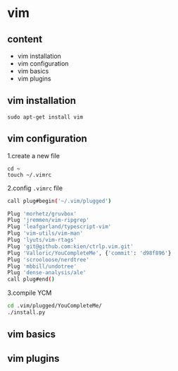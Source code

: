 # vim

## content

* vim installation
* vim configuration
* vim basics
* vim plugins

## vim installation

```linux
sudo apt-get install vim
```

## vim configuration

1.create a new file
```linux
cd ~
touch ~/.vimrc
```

2.config `.vimrc` file

```bash
call plug#begin('~/.vim/plugged')

Plug 'morhetz/gruvbox'
Plug 'jremmen/vim-ripgrep'
Plug 'leafgarland/typescript-vim'
Plug 'vim-utils/vim-man'
Plug 'lyuts/vim-rtags'
Plug 'git@github.com:kien/ctrlp.vim.git'
Plug 'Valloric/YouCompleteMe', {'commit': 'd98f896'}
Plug 'scrooloose/nerdtree'
Plug 'mbbill/undotree'
Plug 'dense-analysis/ale'
call plug#end()
```

3.compile YCM

```bash
cd .vim/plugged/YouCompleteMe/
./install.py
```

## vim basics



## vim plugins
